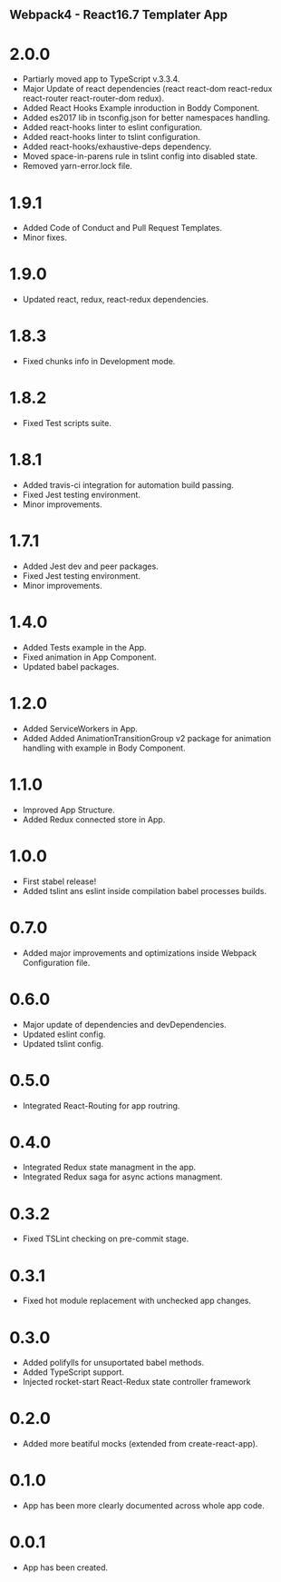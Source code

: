 ## Webpack4 - React16.7 Templater App


# 2.0.0
 * Partiarly moved app to TypeScript v.3.3.4.
 * Major Update of react dependencies (react react-dom react-redux react-router react-router-dom redux).
 * Added React Hooks Example inroduction in Boddy Component.
 * Added es2017 lib in tsconfig.json for better namespaces handling.
 * Added react-hooks linter to eslint configuration.
 * Added react-hooks linter to tslint configuration.
 * Added react-hooks/exhaustive-deps dependency.
 * Moved space-in-parens rule in tslint config into disabled state.
 * Removed yarn-error.lock file.

# 1.9.1
 * Added Code of Conduct and Pull Request Templates.
 * Minor fixes.
 
# 1.9.0
 * Updated react, redux, react-redux dependencies.

# 1.8.3
 * Fixed chunks info in Development mode.

# 1.8.2
 * Fixed Test scripts suite.

# 1.8.1
 * Added travis-ci integration for automation build passing.
 * Fixed Jest testing environment.
 * Minor improvements.

# 1.7.1
 * Added Jest dev and peer packages.
 * Fixed Jest testing environment.
 * Minor improvements.

# 1.4.0
 * Added Tests example in the App.
 * Fixed animation in App Component.
 * Updated babel packages.

# 1.2.0
 * Added ServiceWorkers in App.
 * Added Added AnimationTransitionGroup v2 package for animation handling with example in Body Component.

# 1.1.0
 * Improved App Structure.
 * Added Redux connected store in App.

# 1.0.0
 * First stabel release!
 * Added tslint ans eslint inside compilation babel processes builds.

# 0.7.0
 * Added major improvements and optimizations inside Webpack Configuration file.

# 0.6.0
 * Major update of dependencies and devDependencies.
 * Updated eslint config.
 * Updated tslint config.

# 0.5.0
 * Integrated React-Routing for app routring.

# 0.4.0
 * Integrated Redux state managment in the app.
 * Integrated Redux saga for async actions managment.

# 0.3.2
 * Fixed TSLint checking on pre-commit stage.

# 0.3.1
 * Fixed hot module replacement with unchecked app changes.

# 0.3.0
 * Added polifylls for unsuportated babel methods.
 * Added TypeScript support.
 * Injected rocket-start React-Redux state controller framework

# 0.2.0
 * Added more beatiful mocks (extended from create-react-app).

# 0.1.0
 * App has been more clearly documented across whole app code.

# 0.0.1
 * App has been created.
